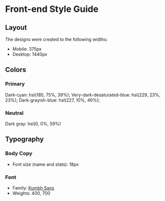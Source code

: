 # Front-end Style Guide

## Layout

The designs were created to the following widths:

- Mobile: 375px
- Desktop: 1440px

## Colors

### Primary

Dark-cyan: hsl(185, 75%, 39%);
Very-dark-desaturated-blue: hsl(229, 23%, 23%);
Dark-grayish-blue: hsl(227, 10%, 46%);

### Neutral

Dark gray: hsl(0, 0%, 59%)

## Typography

### Body Copy

- Font size (name and stats): 18px

### Font

- Family: [Kumbh Sans](https://fonts.google.com/specimen/Kumbh+Sans)
- Weights: 400, 700
